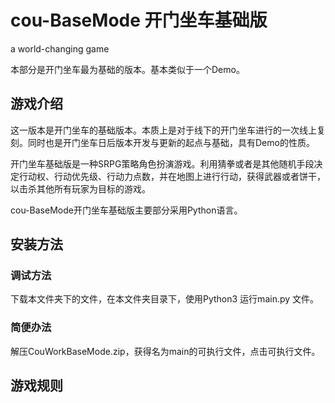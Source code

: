 # cou-BaseMode 开门坐车基础版

a world-changing game



本部分是开门坐车最为基础的版本。基本类似于一个Demo。



## 游戏介绍

这一版本是开门坐车的基础版本。本质上是对于线下的开门坐车进行的一次线上复刻。同时也是开门坐车日后版本开发与更新的起点与基础，具有Demo的性质。

开门坐车基础版是一种SRPG策略角色扮演游戏。利用猜拳或者是其他随机手段决定行动权、行动优先级、行动力点数，并在地图上进行行动，获得武器或者饼干，以击杀其他所有玩家为目标的游戏。

cou-BaseMode开门坐车基础版主要部分采用Python语言。



## 安装方法

### 调试方法

下载本文件夹下的文件，在本文件夹目录下，使用Python3 运行main.py 文件。

### 简便办法

解压CouWorkBaseMode.zip，获得名为main的可执行文件，点击可执行文件。



## 游戏规则

